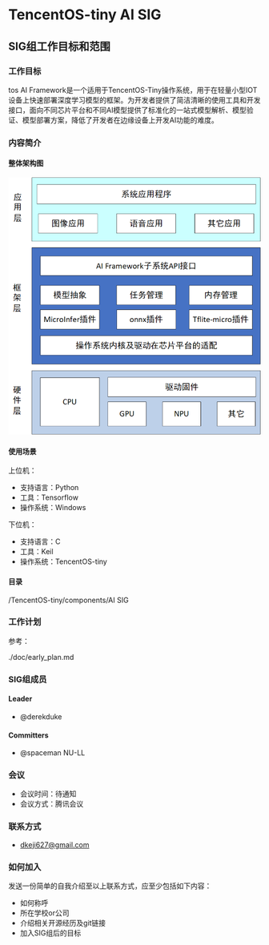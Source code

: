 # TencentOS-tiny AI SIG

## SIG组工作目标和范围
### 工作目标
tos AI Framework是一个适用于TencentOS-Tiny操作系统，用于在轻量小型IOT设备上快速部署深度学习模型的框架。为开发者提供了简洁清晰的使用工具和开发接口，面向不同芯片平台和不同AI模型提供了标准化的一站式模型解析、模型验证、模型部署方案，降低了开发者在边缘设备上开发AI功能的难度。

### 内容简介
#### 整体架构图
![AI Framework](pic/AI_Framework.png)
#### 使用场景
上位机：
- 支持语言：Python
- 工具：Tensorflow
- 操作系统：Windows

下位机：
- 支持语言：C
- 工具：Keil
- 操作系统：TencentOS-tiny
#### 目录
/TencentOS-tiny/components/AI SIG

### 工作计划

参考：

./doc/early_plan.md

### SIG组成员
#### Leader
- @derekduke
#### Committers
- @spaceman NU-LL


### 会议
- 会议时间：待通知
- 会议方式：腾讯会议

### 联系方式
- dkeji627@gmail.com

### 如何加入
发送一份简单的自我介绍至以上联系方式，应至少包括如下内容：
- 如何称呼
- 所在学校or公司
- 介绍相关开源经历及git链接
- 加入SIG组后的目标